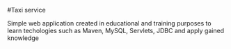 #Taxi service 

Simple web application created in educational and training purposes to learn techologies such as Maven, MySQL, Servlets, JDBC and apply gained knowledge
